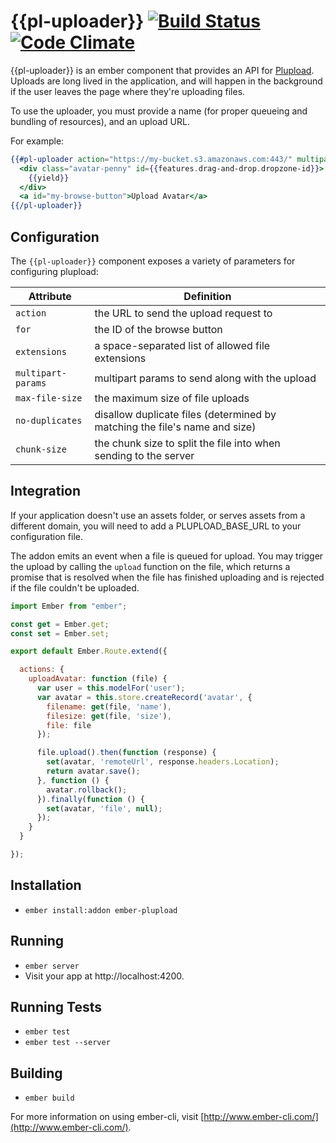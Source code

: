 # {{pl-uploader}} [![Build Status](https://travis-ci.org/paddle8/ember-plupload.svg)](https://travis-ci.org/paddle8/ember-plupload) [![Code Climate](https://codeclimate.com/github/paddle8/ember-plupload/badges/gpa.svg)](https://codeclimate.com/github/paddle8/ember-plupload)

{{pl-uploader}} is an ember component that provides an API for [Plupload](http://www.plupload.com/). Uploads are long lived in the application, and will happen in the background if the user leaves the page where they're uploading files.

To use the uploader, you must provide a name (for proper queueing and bundling of resources), and an upload URL.

For example:
```handlebars
{{#pl-uploader action="https://my-bucket.s3.amazonaws.com:443/" multipart-params=myAWSCredentials for="my-browse-button" when-queued="uploadAvatar" as |files features|}}
  <div class="avatar-penny" id={{features.drag-and-drop.dropzone-id}}>
    {{yield}}
  </div>
  <a id="my-browse-button">Upload Avatar</a>
{{/pl-uploader}}
```

## Configuration

The `{{pl-uploader}}` component exposes a variety of parameters for configuring plupload:


| Attribute           | Definition
|---------------------|------------------|
| `action`            | the URL to send the upload request to
| `for`               | the ID of the browse button
| `extensions`        | a space-separated list of allowed file extensions
| `multipart-params`  | multipart params to send along with the upload
| `max-file-size`     | the maximum size of file uploads
| `no-duplicates`     | disallow duplicate files (determined by matching the file's name and size)
| `chunk-size`        | the chunk size to split the file into when sending to the server


## Integration

If your application doesn't use an assets folder, or serves assets from a different domain, you will need to add a PLUPLOAD_BASE_URL to your configuration file.

The addon emits an event when a file is queued for upload. You may trigger the upload by calling the `upload` function on the file, which returns a promise that is resolved when the file has finished uploading and is rejected if the file couldn't be uploaded.

```javascript
import Ember from "ember";

const get = Ember.get;
const set = Ember.set;

export default Ember.Route.extend({

  actions: {
    uploadAvatar: function (file) {
      var user = this.modelFor('user');
      var avatar = this.store.createRecord('avatar', {
        filename: get(file, 'name'),
        filesize: get(file, 'size'),
        file: file
      });

      file.upload().then(function (response) {
        set(avatar, 'remoteUrl', response.headers.Location);
        return avatar.save();
      }, function () {
        avatar.rollback();
      }).finally(function () {
        set(avatar, 'file', null);
      });
    }
  }

});
```

## Installation

* `ember install:addon ember-plupload`

## Running

* `ember server`
* Visit your app at http://localhost:4200.

## Running Tests

* `ember test`
* `ember test --server`

## Building

* `ember build`

For more information on using ember-cli, visit [http://www.ember-cli.com/](http://www.ember-cli.com/).
